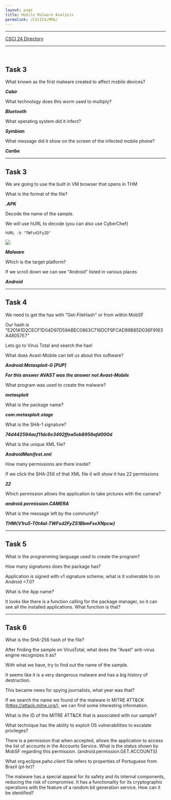 ```yaml
---
layout: page
title: Mobile Malware Analysis
permalink: /CSCI24/MMA/
---
```


---

[CSCI 24 Directory](https://zacvr.github.io/CSCI24/)
<br/>

---
<br/>

Task 3
---

What known as the first malware created to affect mobile devices?

***Cabir***

What technology does this worm used to multiply?

***Bluetooth***

What operating system did it infect?

***Symbian***

What message did it show on the screen of the infected mobile phone?

***Caribe***

---


Task 3
---

We are going to use the built in VM browser that opens in THM


What is the format of the file?

***.APK***


Decode the name of the sample.

We will use hURL to decode (you can also use CyberChef)

```hURL -b "TWFsd2FyZQ"```

<img src="/images/CSCI24/FurtherNMap/Task 3 Q4.png">


***Malware***


Which is the target platform?

If we scroll down we can see "Android" listed in various places

***Android***

---

Task 4
---

We need to get the has with "Get-FileHash" or from within MobSF

Our hash is "E201A1D2CECF1D04D97D59ABEC0863C716DCF9FCAD89B85D036F9163A48057E7"

Lets go to Virus Total and search the has!

What does Avast-Mobile can tell us about this software?

***Android:Metasploit-G [PUP]***

***For this answer AVAST was the answer not Avast-Mobile***


What program was used to create the malware?

***metasploit***


What is the package name?

***com.metasploit.stage***


What is the SHA-1 signature?

***74d442594acf11dc6e3492ffea5eb8956afd000d***


What is the unique XML file?

***AndroidManifest.xml***



How many permissions are there inside?

If we click the SHA-256 of that XML file it will show it has 22 permissions

***22***


Which permission allows the application to take pictures with the camera?

***android.permission.CAMERA***


What is the message left by the community?

***THM{V1ru5-T0t4al-TWFsd2FyZS1BbmFseXNpcw}***


---

Task 5
---





What is the programming language used to create the program?





How many signatures does the package has? 



Application is signed with v1 signature scheme, what is it vulnerable to on Android <7.0?





What is the App name?





It looks like  there is a function calling for the package manager, so it can see all the installed applications. What function is that?


---

Task 6
---



What is the SHA-256 hash of the file?




After finding the sample on VirusTotal, what does the "Avast" anti-virus engine recognizes it as?




With what we have, try to find out the name of the sample.




It seems like it is a very dangerous malware and has a big history of destruction.

This became news for spying journalists, what year was that?




If we search the name we found of the malware in MITRE ATT&CK (https://attack.mitre.org/), we can find some interesting information. 

What is the ID of the MITRE ATT&CK that is associated with our sample?





What technique has the ability to exploit OS vulnerabilities to escalate privileges? 




There is a permission that when accepted, allows the application to access the list of accounts in the Accounts Service. What is the status shown by MobSF regarding this permission. (android.permission.GET.ACCOUNTS)




What org.eclipse.paho.client file refers to properties of Portuguese from Brazil (pt-br)?






The malware has a special appeal for its safety and its internal components, reducing the risk of compromise. It has a functionality for its cryptographic operations with the feature of a random bit generation service. How can it be identified?






